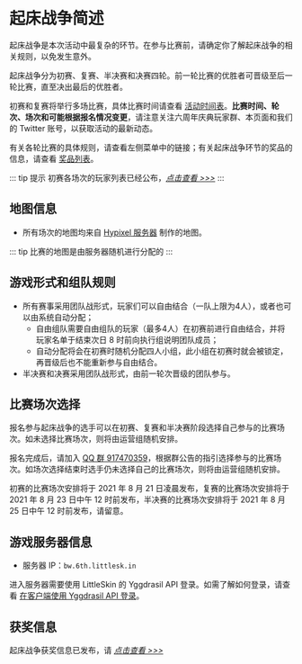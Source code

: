 # 起床战争简述

起床战争是本次活动中最复杂的环节。在参与比赛前，请确定你了解起床战争的相关规则，以免发生意外。

起床战争分为初赛、复赛、半决赛和决赛四轮。前一轮比赛的优胜者可晋级至后一轮比赛，直至决出最后的优胜者。

初赛和复赛将举行多场比赛，具体比赛时间请查看 [活动时间表](../schedule.html)。**比赛时间、轮次、场次和可能根据报名情况变更**，请注意关注六周年庆典玩家群、本页面和我们的 Twitter 账号，以获取活动的最新动态。

有关各轮比赛的具体规则，请查看左侧菜单中的链接；有关起床战争环节的奖品的信息，请查看 [奖品列表](../rewards.html)。

::: tip 提示
初赛各场次的玩家列表已经公布，[*点击查看 >>>*](./players/preliminary.html)
:::

## 地图信息

- 所有场次的地图均来自 [Hypixel 服务器](https://hypixel.net) 制作的地图。

::: tip
比赛的地图是由服务器随机进行分配的
:::

## 游戏形式和组队规则

- 所有赛事采用团队战形式，玩家们可以自由结合（一队上限为4人），或者也可以由系统自动分配；
  - 自由组队需要自由组队的玩家（最多4人）在初赛前进行自由结合，并将玩家名单于结束次日 8 时前向执行组说明团队成员；
  - 自动分配将会在初赛时随机分配四人小组，此小组在初赛时就会被锁定，再晋级后也不能重新参与自由结合。
- 半决赛和决赛采用团队战形式，由前一轮次晋级的团队参与。

## 比赛场次选择

报名参与起床战争的选手可以在初赛、复赛和半决赛阶段选择自己参与的比赛场次。如未选择比赛场次，则将由运营组随机安排。

报名完成后，请加入 [QQ 群 917470359](https://jq.qq.com/?_wv=1027&k=os9EsvoG)，根据群公告的指引选择参与的比赛场次。如场次选择结束时选手仍未选择自己的比赛场次，则将由运营组随机安排。

初赛的比赛场次安排将于 2021 年 8 月 21 日凌晨发布，复赛的比赛场次安排将于 2021 年 8 月 23 日中午 12 时前发布，半决赛的比赛场次安排将于 2021 年 8 月 25 日中午 12 时前发布，请留意。

## 游戏服务器信息

- 服务器 IP：`bw.6th.littlesk.in`

进入服务器需要使用 LittleSkin 的 Yggdrasil API 登录。如需了解如何登录，请查看 [在客户端使用 Yggdrasil API 登录](/advanced/yggdrasil.html#%E5%9C%A8%E5%AE%A2%E6%88%B7%E7%AB%AF%E4%BD%BF%E7%94%A8)。

## 获奖信息

起床战争获奖信息已发布，请 [_点击查看 >>>_](../winner.html#起床战争)
